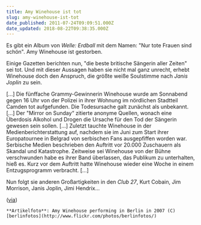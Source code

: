 ```yaml
---
title: Amy Winehouse ist tot
slug: amy-winehouse-ist-tot
date_published: 2011-07-24T09:09:51.000Z
date_updated: 2018-08-22T09:38:35.000Z
---
```


Es gibt ein Album von *Welle: Erdball* mit dem Namen: "Nur tote Frauen sind schön". Amy Winehouse ist gestorben.

Einige Gazetten berichten nun, "die beste britische Sängerin aller Zeiten" sei tot. Und mit dieser Aussagen haben sie nicht mal ganz unrecht, erhebt Winehouse doch den Anspruch, die größte weiße Soulstimme nach *Janis Joplin* zu sein. 

[...] Die fünffache Grammy-Gewinnerin Winehouse wurde am Sonnabend gegen 16 Uhr von der Polizei in ihrer Wohnung im nördlichen Stadtteil Camden tot aufgefunden. Die Todesursache galt zunächst als unbekannt. [...] Der "Mirror on Sunday“ zitierte anonyme Quellen, wonach eine Überdosis Alkohol und Drogen die Ursache für den Tod der Sängerin gewesen sein sollen. [...] Zuletzt tauchte Winehouse in der Medienberichterstattung auf, nachdem sie im Juni zum Start ihrer Europatournee in Belgrad von serbischen Fans ausgepfiffen worden war. Serbische Medien beschrieben den Auftritt vor 20.000 Zuschauern als Skandal und Katastrophe. Zeitweise sei Winehouse von der Bühne verschwunden habe es ihrer Band überlassen, das Publikum zu unterhalten, hieß es. Kurz vor dem Auftritt hatte Winehouse wieder eine Woche in einem Entzugsprogramm verbracht. [...]

Nun folgt sie anderen Großartigkeiten in den *Club 27*, Kurt Cobain, Jim Morrison, Janis Joplin, Jimi Hendrix...

([via](__GHOST_URL__/breaking-news-amy-winehouse-tot-aufgefunden/))

`**Artikelfoto**: Amy Winehouse performing in Berlin in 2007 (C) [berlinfotos](http://www.flickr.com/photos/berlinfotos/)`
